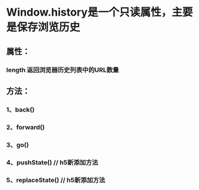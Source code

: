 # Window.history是一个只读属性，主要是保存浏览历史

## 属性：

### length 返回浏览器历史列表中的URL数量

## 方法：

### 1、back()
### 2、forward()
### 3、go()
### 4、pushState()  // h5新添加方法
### 5、replaceState() // h5新添加方法

